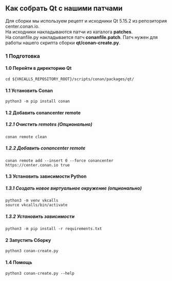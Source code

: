 ## Как собрать Qt с нашими патчами

Для сборки мы используем рецепт и исходники Qt 5.15.2 из репозитория center.conan.io. \
На исходники накладываются патчи из каталога **patches**. \
На conanfile.py накладывается патч **conanfile.patch**. Патч нужен для работы нашего скрипта сборки **qt/conan-create.py**.

### 1 Подготовка

#### 1.0 Перейти в директорию Qt

```
cd ${VKCALLS_REPOSITORY_ROOT}/scripts/conan/packages/qt/
```

#### 1.1 Установить Conan

```
python3 -m pip install conan
```

#### 1.2 Добавить conancenter remote

##### 1.2.1 Очистить remotes (Опционально)

```
conan remote clean
```

##### 1.2.2 Добавить conancenter remote

```
conan remote add --insert 0 --force conancenter https://center.conan.io true
```

#### 1.3 Установить зависимости Python

##### 1.3.1 Создать новое виртуальное окружение (опционально)
```
python3 -m venv vkcalls
source vkcalls/bin/activate
```

##### 1.3.2 Установить зависимости
```
python3 -m pip install -r requirements.txt
```

#### 2 Запустить Сборку

```
python3 conan-create.py
```

#### 1.4 Помощь

```
python3 conan-create.py --help
```
